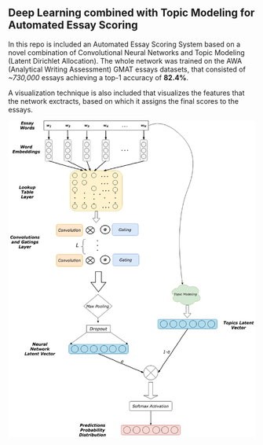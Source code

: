 ## Deep Learning combined with Topic Modeling for Automated Essay Scoring

In this repo is included an Automated Essay Scoring System based on a novel combination of Convolutional Neural Networks and Topic Modeling (Latent Dirichlet Allocation). The whole network was trained on the AWA (Analytical Writing Assessment) GMAT essays datasets, that consisted of *~730,000* essays achieving a top-1 accuracy of **82.4%**.

A visualization technique is also included that visualizes the features that the network exctracts, based on which it assigns the final scores to the essays.

![alt text](https://github.com/vasilgeorge/Automated-Essay-Scoring-System/blob/master/general_arch.png)
